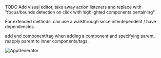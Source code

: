 TODO 
Add visual editor, take away action listeners and replace with "focus/bounds detection on click with highlighted components pertaining"

For extended methods, can use a walkthrough since interdependent / have dependencies

add end component/tag when adding a component and specifying parent. reapply parent to inner components/tags.



![AppGenerator](https://github.com/user-attachments/assets/68762f52-b03f-46b9-b14a-2f65b026addf)
